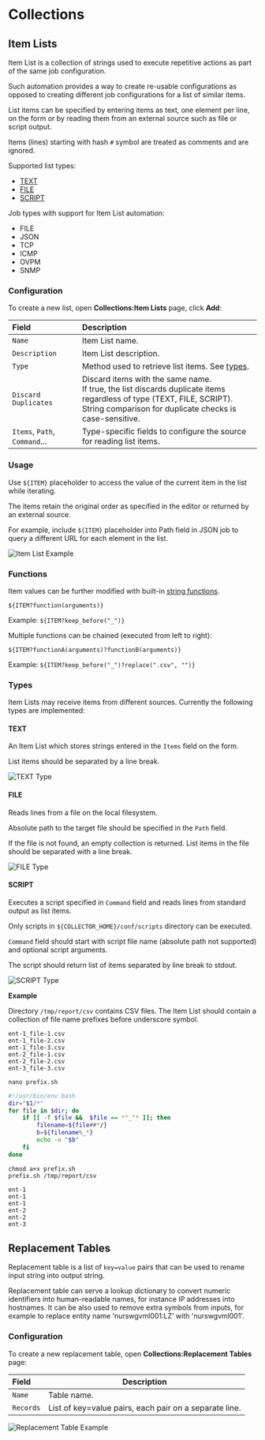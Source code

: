 # Collections

## Item Lists

Item List is a collection of strings used to execute repetitive actions as part of the same job configuration. 

Such automation provides a way to create re-usable configurations as opposed to creating different job configurations for a list of similar items.

List items can be specified by entering items as text, one element per line, on the form or by reading them from an external source such as file or script output.

Items (lines) starting with hash `#` symbol are treated as comments and are ignored.

Supported list types:

* [TEXT](#text)
* [FILE](#file)
* [SCRIPT](#script)

Job types with support for Item List automation:

* FILE
* JSON
* TCP
* ICMP
* OVPM
* SNMP

### Configuration

To create a new list, open **Collections:Item Lists** page, click **Add**:

| **Field** | **Description**|
|:----|:---|
|`Name` | Item List name.|
|`Description` | Item List description.|
| `Type` | Method used to retrieve list items. See [types](#types).|
|`Discard Duplicates` | Discard items with the same name.<br>If true, the list discards duplicate items regardless of type (TEXT, FILE, SCRIPT).<br>String comparison for duplicate checks is case-sensitive.|
|`Items`, `Path`, `Command`... | Type-specific fields to configure the source for reading list items.|
 
### Usage

Use `${ITEM}` placeholder to access the value of the current item in the list while iterating. 

The items retain the original order as specified in the editor or returned by an external source.

For example, include `${ITEM}` placeholder into Path field in JSON job to query a different URL for each element in the list. 

![Item List Example](item-list.png)

### Functions

Item values can be further modified with built-in [string functions](jobs/placeholder.md#string-functions).

```ls
${ITEM?function(arguments)}
```

Example: `${ITEM?keep_before("_")}`

Multiple functions can be chained (executed from left to right):

```ls
${ITEM?functionA(arguments)?functionB(arguments)}
```

Example: `${ITEM?keep_before("_")?replace(".csv", "")}`

### Types

Item Lists may receive items from different sources. Currently the following types are implemented:

#### TEXT

An Item List which stores strings entered in the `Items` field on the form. 

List items should be separated by a line break.

![TEXT Type](collection_text_type.png)

#### FILE

Reads lines from a file on the local filesystem. 

Absolute path to the target file should be specified in the `Path` field. 

If the file is not found, an empty collection is returned. List items in the file should be separated with a line break.

![FILE Type](collection_file_type.png)

#### SCRIPT

Executes a script specified in `Command` field and reads lines from standard output as list items.

Only scripts in `${COLLECTOR_HOME}/conf/scripts` directory can be executed.

`Command` field should start with script file name (absolute path not supported) and optional script arguments.

The script should return list of items separated by line break to stdout.

![SCRIPT Type](collection_script_type.png)

**Example**

Directory `/tmp/report/csv` contains CSV files. The Item List should contain a collection of file name prefixes before underscore symbol.

```
ent-1_file-1.csv
ent-1_file-2.csv
ent-1_file-3.csv
ent-2_file-1.csv
ent-2_file-2.csv
ent-3_file-3.csv
```

```
nano prefix.sh
```

```sh
#!/usr/bin/env bash
dir="$1/*"
for file in $dir; do
    if [[ -f $file &&  $file == *"_"* ]]; then
        filename=${file##*/}
        b=${filename%_*}
        echo -e "$b"
    fi
done
```

```
chmod a+x prefix.sh
prefix.sh /tmp/report/csv

ent-1
ent-1
ent-1
ent-2
ent-2
ent-3
```

## Replacement Tables

Replacement table is a list of `key=value` pairs that can be used to rename input string into output string. 

Replacement table can serve a lookup dictionary to convert numeric identifiers into human-readable names, for instance IP addresses into hostnames. It can be also used to remove extra symbols from inputs, for example to replace entity name 'nurswgvml001:LZ' with 'nurswgvml001'.

### Configuration

To create a new replacement table, open **Collections:Replacement Tables** page:

**Field** | **Description**
| :---- | ----- |
 `Name` | Table name.
 `Records` | List of key=value pairs, each pair on a separate line.
 
 ![Replacement Table Example](replacement-table.png)
